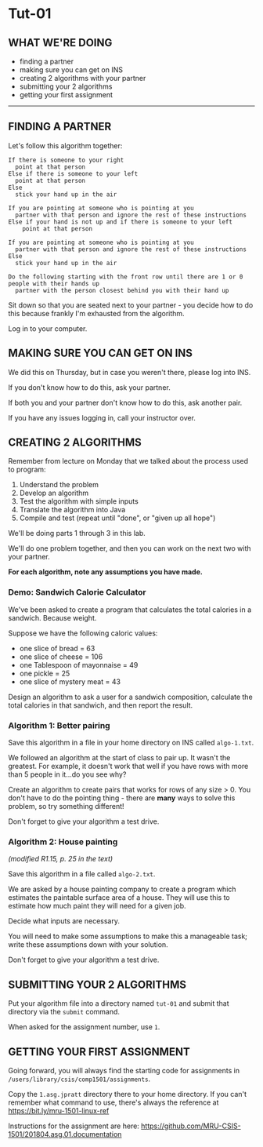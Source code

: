 # Tut-01

## WHAT WE'RE DOING

- finding a partner
- making sure you can get on INS
- creating 2 algorithms with your partner
- submitting your 2 algorithms
- getting your first assignment

---

## FINDING A PARTNER

Let's follow this algorithm together:

```
If there is someone to your right
  point at that person
Else if there is someone to your left
  point at that person
Else
  stick your hand up in the air

If you are pointing at someone who is pointing at you
  partner with that person and ignore the rest of these instructions
Else if your hand is not up and if there is someone to your left
    point at that person

If you are pointing at someone who is pointing at you
  partner with that person and ignore the rest of these instructions
Else
  stick your hand up in the air

Do the following starting with the front row until there are 1 or 0 people with their hands up
  partner with the person closest behind you with their hand up
```

Sit down so that you are seated next to your partner - you decide how to do this because frankly I'm exhausted from the algorithm.

Log in to your computer.

## MAKING SURE YOU CAN GET ON INS

We did this on Thursday, but in case you weren't there, please log into INS.

If you don't know how to do this, ask your partner.

If both you and your partner don't know how to do this, ask another pair.

If you have any issues logging in, call your instructor over.

## CREATING 2 ALGORITHMS

Remember from lecture on Monday that we talked about the process used to program:

1. Understand the problem
1. Develop an algorithm
1. Test the algorithm with simple inputs
1. Translate the algorithm into Java
1. Compile and test (repeat until "done", or "given up all hope")

We'll be doing parts 1 through 3 in this lab.

We'll do one problem together, and then you can work on the next two with your partner.

**For each algorithm, note any assumptions you have made.**

### Demo: Sandwich Calorie Calculator

We've been asked to create a program that calculates the total calories in a sandwich. Because weight.

Suppose we have the following caloric values:

- one slice of bread = 63
- one slice of cheese = 106
- one Tablespoon of mayonnaise = 49
- one pickle = 25
- one slice of mystery meat = 43

Design an algorithm to ask a user for a sandwich composition, calculate the total calories in that sandwich, and then report the result.

### Algorithm 1: Better pairing

Save this algorithm in a file in your home directory on INS called `algo-1.txt`.

We followed an algorithm at the start of class to pair up. It wasn't the greatest. For example, it doesn't work that well if you have rows with more than 5 people in it...do you see why?

Create an algorithm to create pairs that works for rows of any size > 0. You don't have to do the pointing thing - there are **many** ways to solve this problem, so try something different!

Don't forget to give your algorithm a test drive.

### Algorithm 2: House painting

_(modified R1.15, p. 25 in the text)_

Save this algorithm in a file called `algo-2.txt`.

We are asked by a house painting company to create a program which estimates the paintable surface area of a house. They will use this to estimate how much paint they will need for a given job.

Decide what inputs are necessary.

You will need to make some assumptions to make this a manageable task; write these assumptions down with your solution.

Don't forget to give your algorithm a test drive.

## SUBMITTING YOUR 2 ALGORITHMS

Put your algorithm file into a directory named `tut-01` and submit that directory via the `submit` command.

When asked for the assignment number, use `1`.

## GETTING YOUR FIRST ASSIGNMENT

Going forward, you will always find the starting code for assignments in `/users/library/csis/comp1501/assignments`.

Copy the `1.asg.jpratt` directory there to your home directory. If you can't remember what command to use, there's always the reference at  https://bit.ly/mru-1501-linux-ref

Instructions for the assignment are here: https://github.com/MRU-CSIS-1501/201804.asg.01.documentation
